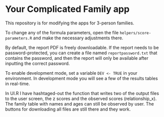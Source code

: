 # Your Complicated Family app

This repository is for modifying the apps for 3-person families.

To change any of the formula parameters, open the file `helpers/score-parameters.R` and make the necessary adjustments there.

By default, the report PDF is freely downloadable. If the report needs to be password-protected, you can create a file named `reportpassword.txt` that contains the password, and then the report will only be available after inputting the correct password.

To enable development mode, set a variable `DEV <- TRUE` in your environment. In development mode you will see a few of the results tables in real-time.

In UI.R I have hashtaged-out the function that writes two of the output files to the user screen, the z scores and the observed scores (relationship_x).  The family table with names and ages can still be observed by user.  The buttons for downloading all files are still there and they work.

